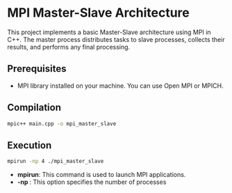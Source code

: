 # MPI Master-Slave Architecture

This project implements a basic Master-Slave architecture using MPI in C++. 
The master process distributes tasks to slave processes, collects their results, and performs any final processing.

## Prerequisites

- MPI library installed on your machine. You can use Open MPI or MPICH.

## Compilation

```bash
mpic++ main.cpp -o mpi_master_slave
```
## Execution
```bash
mpirun -np 4 ./mpi_master_slave 
```

- **mpirun**:   This command is used to launch MPI applications.
- **-np <Number of processes>**: This option specifies the number of processes

